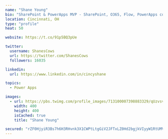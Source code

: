 ```yaml
---
name: "Shane Young"
bio: "SharePoint & PowerApps MVP - SharePoint, O365, Flow, PowerApps consulting? @PowerApps911 | Pure Snark? You found it."
location: Cincinnati, OH
type: "profile"
heat: 50

website: https://t.co/91p5BQ3pUe

twitter:
  username: ShanesCows
  url: https://twitter.com/ShanesCows
  followers: 16035

linkedin:
  url: https://www.linkedin.com/in/cincyshane

topics:
  - Power Apps

images:
  - url: https://pbs.twimg.com/profile_images/713100007398883329/qUzvsvQ3_400x400.jpg
    width: 400
    height: 400
    isCached: true
    title: "Shane Young"

secured: "rZF0HjyiR3Bs7h6H3RHvnk3X1CWPtLtgGiV2JFTxLZ0Hd2bgjkVIyyW1RtUMV1IdYzGH0ryDlStp00T+XRJMx8YIqVCz/fNdSrS4S51xxx/NvQe4jp4nKCd1BeXG4bSHjZes7A1/+48WUwz+5yrPLBkYN7ZGOeLQesjYU+wNujQSBd5S8ff0u8zhplJS3e/0eWB42z+pjBvd0LRXvRB2vPNdiMACoWG+V1xcOeeUYLR7Q2i/ePE5LrXL+rJh+woklMxjienfDF29hAxt3BwIPknhMiMvGlCYaNYKpLxI5YDGgCRxD4crdZH4FkWrWKulcFTWL69sklt8+3bGvXHiFILLy1PBD/x+wlvUea4l8KX+UN/hI4fcGSAEbHq5gFNHt37c2kHq81WcRzX37dOINWFLqK+jw0Cuzk6hhaostdA=;gYYazM8NlDxHOql6zMmYag=="
---
```


